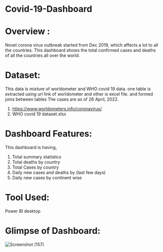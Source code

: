 # Covid-19-Dashboard

# Overview : 
Novel corona virus outbreak started from Dec 2019, which affects a lot to all the countries. This dashboard shows the total confirmed cases and deaths of all the countries all over the world. 

# Dataset: 
This data is mixture of worldometer and WHO covid 19 data. one table is extracted using url link of worldometer and other is excel file. and formed joins between tables The cases are as of 26 April, 2022.
 1. https://www.worldometers.info/coronavirus/
 2. WHO covid 19 dataset.xlsx
# Dashboard Features:
This dashboard is having,
1.	Total summary statistics
2.	Total deaths by country
3.	Total Cases by country
4.	Daily new cases and deaths by (last few days)
5.	Daily new cases by continent wise

# Tool Used:
Power BI desktop  

# Glimpse of Dashboard:

![Screenshot (157)](https://user-images.githubusercontent.com/65829391/167369203-51df9c6e-a1a4-4eb1-b7bc-b115466df8c7.png)
